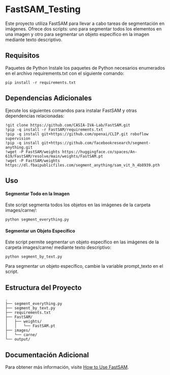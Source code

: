 # FastSAM_Testing
Este proyecto utiliza FastSAM para llevar a cabo tareas de segmentación en imágenes. Ofrece dos scripts: uno para segmentar todos los elementos en una imagen y otro para segmentar un objeto específico en la imagen mediante texto descriptivo.

## Requisitos
Paquetes de Python
Instale los paquetes de Python necesarios enumerados en el archivo requirements.txt con el siguiente comando:

```
pip install -r requirements.txt
```

## Dependencias Adicionales
Ejecute los siguientes comandos para instalar FastSAM y otras dependencias relacionadas:

```
!git clone https://github.com/CASIA-IVA-Lab/FastSAM.git
!pip -q install -r FastSAM/requirements.txt
!pip -q install git+https://github.com/openai/CLIP.git roboflow supervision
!pip -q install git+https://github.com/facebookresearch/segment-anything.git
!wget -P FastSAM/weights https://huggingface.co/spaces/An-619/FastSAM/resolve/main/weights/FastSAM.pt
!wget -P FastSAM/weights https://dl.fbaipublicfiles.com/segment_anything/sam_vit_h_4b8939.pth
```

## Uso
#### Segmentar Todo en la Imagen
Este script segmenta todos los objetos en las imágenes de la carpeta images/carne/:

```
python segment_everything.py
```

#### Segmentar un Objeto Específico
Este script permite segmentar un objeto específico en las imágenes de la carpeta images/carne/ mediante texto descriptivo:

```
python segment_by_text.py
```
Para segmentar un objeto específico, cambie la variable prompt_texto en el script.

## Estructura del Proyecto

```
.
├── segment_everything.py
├── segment_by_text.py
├── requirements.txt
├── FastSAM/
│   ├── weights/
│   │   └── FastSAM.pt
├── images/
│   └── carne/
└── output/
```

## Documentación Adicional
Para obtener más información, visite [How to Use FastSAM](https://blog.roboflow.com/how-to-use-fastsam/).
